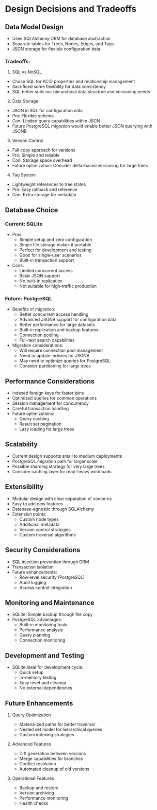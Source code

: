 # Design Decisions and Tradeoffs

## Data Model Design
- Uses SQLAlchemy ORM for database abstraction
- Separate tables for Trees, Nodes, Edges, and Tags
- JSON storage for flexible configuration data

### Tradeoffs:

1. SQL vs NoSQL
- Chose SQL for ACID properties and relationship management
- Sacrificed some flexibility for data consistency
- SQL better suits our hierarchical data structure and versioning needs

2. Data Storage
- JSON in SQL for configuration data
- Pro: Flexible schema
- Con: Limited query capabilities within JSON
- Future PostgreSQL migration would enable better JSON querying with JSONB

3. Version Control
- Full copy approach for versions
- Pro: Simple and reliable
- Con: Storage space overhead
- Future optimization: Consider delta-based versioning for large trees

4. Tag System
- Lightweight references to tree states
- Pro: Easy rollback and reference
- Con: Extra storage for metadata

## Database Choice

### Current: SQLite
- Pros:
  - Simple setup and zero configuration
  - Single file storage makes it portable
  - Perfect for development and testing
  - Good for single-user scenarios
  - Built-in transaction support
- Cons:
  - Limited concurrent access
  - Basic JSON support
  - No built-in replication
  - Not suitable for high-traffic production

### Future: PostgreSQL
- Benefits of migration:
  - Better concurrent access handling
  - Advanced JSONB support for configuration data
  - Better performance for large datasets
  - Built-in replication and backup features
  - Connection pooling
  - Full-text search capabilities
- Migration considerations:
  - Will require connection pool management
  - Need to update indexes for JSONB
  - May need to optimize queries for PostgreSQL
  - Consider partitioning for large trees

## Performance Considerations
- Indexed foreign keys for faster joins
- Optimized queries for common operations
- Session management for concurrency
- Careful transaction handling
- Future optimizations:
  - Query caching
  - Result set pagination
  - Lazy loading for large trees

## Scalability
- Current design supports small to medium deployments
- PostgreSQL migration path for larger scale
- Possible sharding strategy for very large trees
- Consider caching layer for read-heavy workloads

## Extensibility
- Modular design with clear separation of concerns
- Easy to add new features
- Database-agnostic through SQLAlchemy
- Extension points:
  - Custom node types
  - Additional metadata
  - Version control strategies
  - Custom traversal algorithms

## Security Considerations
- SQL injection prevention through ORM
- Transaction isolation
- Future enhancements:
  - Row-level security (PostgreSQL)
  - Audit logging
  - Access control integration

## Monitoring and Maintenance
- SQLite: Simple backup through file copy
- PostgreSQL advantages:
  - Built-in monitoring tools
  - Performance analysis
  - Query planning
  - Connection monitoring

## Development and Testing
- SQLite ideal for development cycle:
  - Quick setup
  - In-memory testing
  - Easy reset and cleanup
  - No external dependencies

## Future Enhancements
1. Query Optimization
   - Materialized paths for better traversal
   - Nested set model for hierarchical queries
   - Custom indexing strategies

2. Advanced Features
   - Diff generation between versions
   - Merge capabilities for branches
   - Conflict resolution
   - Automated cleanup of old versions

3. Operational Features
   - Backup and restore
   - Version archiving
   - Performance monitoring
   - Health checks